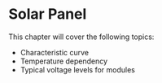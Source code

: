 # Solar Panel

This chapter will cover the following topics:

- Characteristic curve
- Temperature dependency
- Typical voltage levels for modules

